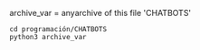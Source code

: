 
archive_var = anyarchive of this file 'CHATBOTS'

```
cd programación/CHATBOTS
python3 archive_var

```